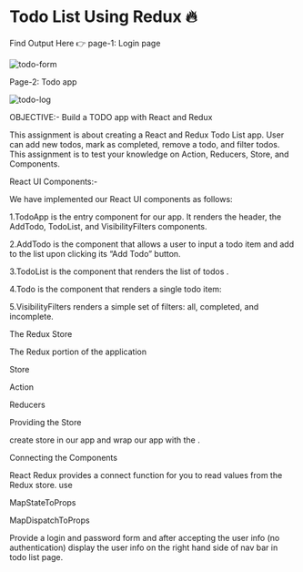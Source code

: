 # Todo List Using Redux 🔥
Find Output Here 👉 
page-1: Login page

![todo-form](https://user-images.githubusercontent.com/69614044/109799592-34c5dc00-7c42-11eb-9add-297b453c743b.PNG)

Page-2: Todo app

![todo-log](https://user-images.githubusercontent.com/69614044/109799717-5b841280-7c42-11eb-9479-4267fd595db3.PNG)

OBJECTIVE:-
Build a TODO app with React and Redux 

This assignment is about creating a React and Redux Todo List app. User can add new todos, mark as completed, remove a todo, and filter todos. This assignment is to test your knowledge on Action, Reducers, Store, and Components. 

    

React UI Components:- 

We have implemented our React UI components as follows: 

1.TodoApp is the entry component for our app. It renders the header, the AddTodo, TodoList, and VisibilityFilters components. 

2.AddTodo is the component that allows a user to input a todo item and add to the list upon clicking its “Add Todo” button. 

3.TodoList is the component that renders the list of todos . 

4.Todo is the component that renders a single todo item: 

5.VisibilityFilters renders a simple set of filters: all, completed, and incomplete. 

 

The Redux Store 

The Redux portion of the application  

Store 

Action 

Reducers 
 

Providing the Store 

create store in our app and wrap our app with the <Provider />. 

 
  
Connecting the Components 

React Redux provides a connect function for you to read values from the Redux store.  use 

MapStateToProps 

MapDispatchToProps 

 

Provide a login and password form and after accepting the user info (no authentication) display the user info on the right hand side of nav bar in todo list page.  
   
